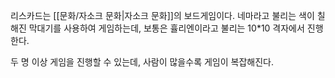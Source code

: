 리스카드는 [[문화/자소크 문화|자소크 문화]]의 보드게임이다. 네마라고 불리는 색이 칠해진 막대기를 사용하여 게임하는데, 보통은 휼리엔이라고 불리는 10\*10 격자에서 진행한다.

두 명 이상 게임을 진행할 수 있는데, 사람이 많을수록 게임이 복잡해진다.